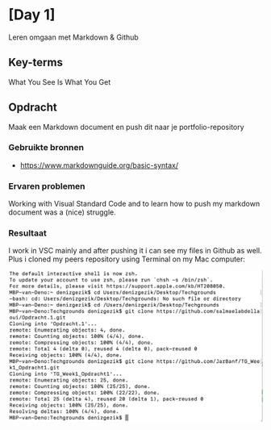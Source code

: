 # [Day 1]
 Leren omgaan met Markdown & Github

## Key-terms
What You See Is What You Get

## Opdracht
Maak een Markdown document en push dit naar je portfolio-repository

### Gebruikte bronnen
- https://www.markdownguide.org/basic-syntax/


### Ervaren problemen
Working with Visual Standard Code and to learn how to push my markdown document was a (nice) struggle. 


### Resultaat
I work in VSC mainly and after pushing it i can see my files in Github as well. Plus i cloned my peers repository using Terminal on my Mac computer:

![Alt text](<../00_includes/Screenshot cloning peer repository.png>)
